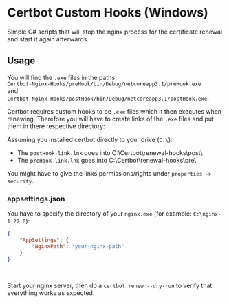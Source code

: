 # Certbot Custom Hooks (Windows)
Simple C# scripts that will stop the nginx process for the certificate renewal and start it again afterwards.

## Usage
You will find the `.exe` files in the paths <br/> 
`Certbot-Nginx-Hooks/preHook/bin/Debug/netcoreapp3.1/preHook.exe` <br/> and <br/>
`Certbot-Nginx-Hooks/postHook/bin/Debug/netcoreapp3.1/postHook.exe`. <br/>

Certbot requires custom hooks to be `.exe` files which it then executes when renewing. 
Therefore you will have to create links of the `.exe` files and put them in there respective directory:

Assuming you installed certbot directly to your drive (`C:\`):
- The `postHook-link.lnk` goes into C:\\Certbot\\renewal-hooks\\post\\
- The `preHook-link.lnk` goes into C:\\Certbot\\renewal-hooks\\pre\\

You might have to give the links permissions/rights under `properties -> security`.

### appsettings.json
You have to specify the directory of your `nginx.exe` (for example: `C:\nginx-1.22.0`):
```json
{
    "AppSettings": {
        "NginxPath": "your-nginx-path"
    }
}
``` 
</br>

Start your nginx server, then do a `certbot renew --dry-run` to verify that everything works as expected.
</br>
